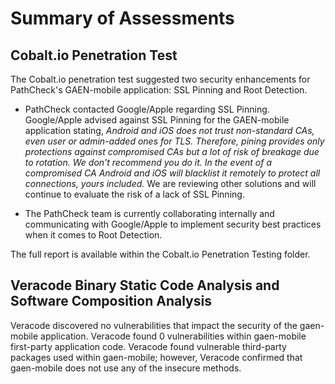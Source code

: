 # Summary of Assessments

## Cobalt.io Penetration Test
The Cobalt.io penetration test suggested two security enhancements for PathCheck's GAEN-mobile application: SSL Pinning and Root Detection. 

* PathCheck contacted Google/Apple regarding SSL Pinning.  Google/Apple advised against SSL Pinning for the GAEN-mobile application stating, _Android and iOS does not trust non-standard CAs, even user or admin-added ones for TLS. Therefore, pining provides only protections against compromised CAs but a lot of risk of breakage due to rotation. We don't recommend you do it. In the event of a compromised CA Android and iOS will blacklist it remotely to protect all connections, yours included._  We are reviewing other solutions and will continue to evaluate the risk of a lack of SSL Pinning.

* The PathCheck team is currently collaborating internally and communicating with Google/Apple to implement security best practices when it comes to Root Detection.

The full report is available within the Cobalt.io Penetration Testing folder.

## Veracode Binary Static Code Analysis and Software Composition Analysis
Veracode discovered no vulnerabilities that impact the security of the gaen-mobile application. 
Veracode found 0 vulnerabilities within gaen-mobile first-party application code. Veracode found vulnerable third-party packages used within gaen-mobile; however, Veracode confirmed that gaen-mobile does not use any of the insecure methods.